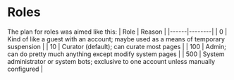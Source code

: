 # Roles
The plan for roles was aimed like this:
| Role | Reason |
|------|--------|
| 0    | Kind of like a guest with an account; maybe used as a means of temporary suspension |
| 10   | Curator (default); can curate most pages |
| 100  | Admin; can do pretty much anything except modify system pages |
| 500  | System administrator or system bots; exclusive to one account unless manually configured |